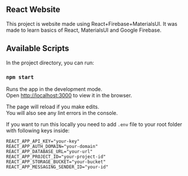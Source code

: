 ## React Website

This project is website made using React+Firebase+MaterialsUI. It was made to learn basics of React, MaterialsUI and Google Firebase.

## Available Scripts

In the project directory, you can run:

### `npm start`

Runs the app in the development mode.<br>
Open [http://localhost:3000](http://localhost:3000) to view it in the browser.

The page will reload if you make edits.<br>
You will also see any lint errors in the console.

If you want to run this locally you need to add `.env` file to your root folder with following keys inside:
```
REACT_APP_API_KEY="your-key"
REACT_APP_AUTH_DOMAIN="your-domain"
REACT_APP_DATABASE_URL="your-url"
REACT_APP_PROJECT_ID="your-project-id"
REACT_APP_STORAGE_BUCKET="your-bucket"
REACT_APP_MESSAGING_SENDER_ID="your-id"
```